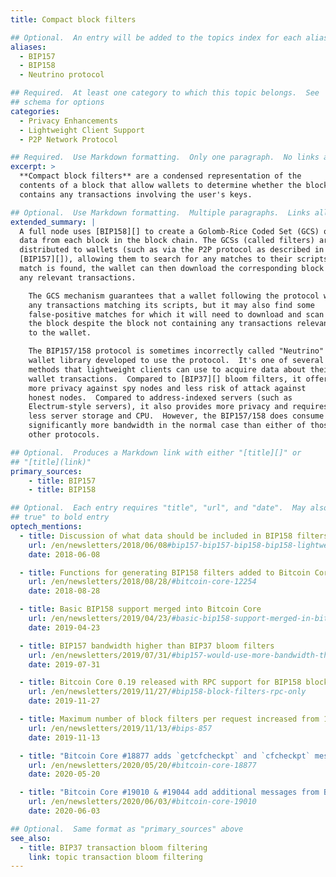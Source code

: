 ```yaml
---
title: Compact block filters

## Optional.  An entry will be added to the topics index for each alias
aliases:
  - BIP157
  - BIP158
  - Neutrino protocol

## Required.  At least one category to which this topic belongs.  See
## schema for options
categories:
  - Privacy Enhancements
  - Lightweight Client Support
  - P2P Network Protocol

## Required.  Use Markdown formatting.  Only one paragraph.  No links allowed.
excerpt: >
  **Compact block filters** are a condensed representation of the
  contents of a block that allow wallets to determine whether the block
  contains any transactions involving the user's keys.

## Optional.  Use Markdown formatting.  Multiple paragraphs.  Links allowed.
extended_summary: |
  A full node uses [BIP158][] to create a Golomb-Rice Coded Set (GCS) of the
  data from each block in the block chain. The GCSs (called filters) are then
  distributed to wallets (such as via the P2P protocol as described in
  [BIP157][]), allowing them to search for any matches to their scripts.  If a
  match is found, the wallet can then download the corresponding block to access
  any relevant transactions.

    The GCS mechanism guarantees that a wallet following the protocol will find
    any transactions matching its scripts, but it may also find some
    false-positive matches for which it will need to download and scan
    the block despite the block not containing any transactions relevant
    to the wallet.

    The BIP157/158 protocol is sometimes incorrectly called "Neutrino" after the
    wallet library developed to use the protocol.  It's one of several
    methods that lightweight clients can use to acquire data about their
    wallet transactions.  Compared to [BIP37][] bloom filters, it offers
    more privacy against spy nodes and less risk of attack against
    honest nodes.  Compared to address-indexed servers (such as
    Electrum-style servers), it also provides more privacy and requires
    less server storage and CPU.  However, the BIP157/158 does consume
    significantly more bandwidth in the normal case than either of those
    other protocols.

## Optional.  Produces a Markdown link with either "[title][]" or
## "[title](link)"
primary_sources:
    - title: BIP157
    - title: BIP158

## Optional.  Each entry requires "title", "url", and "date".  May also use "feature:
## true" to bold entry
optech_mentions:
  - title: Discussion of what data should be included in BIP158 filters
    url: /en/newsletters/2018/06/08#bip157-bip157-bip158-bip158-lightweight-client-filters
    date: 2018-06-08

  - title: Functions for generating BIP158 filters added to Bitcoin Core
    url: /en/newsletters/2018/08/28/#bitcoin-core-12254
    date: 2018-08-28

  - title: Basic BIP158 support merged into Bitcoin Core
    url: /en/newsletters/2019/04/23/#basic-bip158-support-merged-in-bitcoin-core
    date: 2019-04-23

  - title: BIP157 bandwidth higher than BIP37 bloom filters
    url: /en/newsletters/2019/07/31/#bip157-would-use-more-bandwidth-than-bip37
    date: 2019-07-31

  - title: Bitcoin Core 0.19 released with RPC support for BIP158 block filters
    url: /en/newsletters/2019/11/27/#bip158-block-filters-rpc-only
    date: 2019-11-27

  - title: Maximum number of block filters per request increased from 100 to 1,000
    url: /en/newsletters/2019/11/13/#bips-857
    date: 2019-11-13

  - title: "Bitcoin Core #18877 adds `getcfcheckpt` and `cfcheckpt` messages"
    url: /en/newsletters/2020/05/20/#bitcoin-core-18877
    date: 2020-05-20

  - title: "Bitcoin Core #19010 & #19044 add additional messages from BIP157"
    url: /en/newsletters/2020/06/03/#bitcoin-core-19010
    date: 2020-06-03

## Optional.  Same format as "primary_sources" above
see_also:
  - title: BIP37 transaction bloom filtering
    link: topic transaction bloom filtering
---
```

